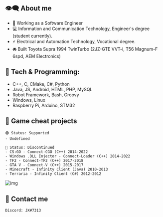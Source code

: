## 👁‍🗨 About me
- 💼 Working as a Software Engineer
- ‍💻 Information and Communication Technology, Engineer's degree (student currently).
- ⚡ Electrical and Automation Technology, Vocational degree.
- 🚘 Built Toyota Supra 1994 TwinTurbo (2JZ-GTE VVT-i, T56 Magnum-F 6spd, AEM Electronics)
## 🔧 Tech & Programming:
  - C++, C, CMake, C#, Python
  - Java, JS, Android, HTML, PHP, MySQL
  - Robot Framework, Bash, Groovy
  - Windows, Linux
  - Raspberry Pi, Arduino, STM32

## 📌 Game cheat projects 
    🟢 Status: Supported
    - Undefined
    
    🔴 Status: Discontinued
    - CS:GO - Connect-CGO (C++) 2014-2022
    - Windows .DLL Injector - Connect-Loader (C++) 2014-2022
    - TF2 - Connect-TF2 (C++) 2017-2018
    - GTA V - Connect-V (C++) 2015-2017
    - Minecraft - Infinity Client (Java) 2010-2013
    - Terraria - Infinity Client (C#) 2012-2012
    
![img](https://i.imgur.com/bUEBYeW.png)

## 💬 Contact me
    Discord: JX#7313
